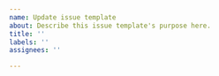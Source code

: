 ```yaml
---
name: Update issue template
about: Describe this issue template's purpose here.
title: ''
labels: ''
assignees: ''

---
```




